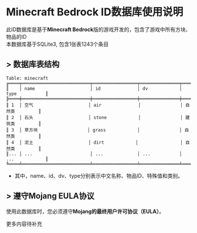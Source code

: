 # Minecraft Bedrock ID数据库使用说明
此ID数据库是基于**Minecraft Bedrock**版的游戏开发的，包含了游戏中所有方块、物品的ID  
本数据库基于SQLite3, 包含1张表1243个条目

## > 数据库表结构
```table
Table: minecraft
╔════╤══════════════════════════╤═════════════════╤═══════════════╤════════════════╗
║    │ name                     │ id              │ dv            │ type           ║
╠════╪══════════════════════════╪═════════════════╪═══════════════╪════════════════╣
║ 1  │ 空气                     │ air              │               │ 自然类         ║
║ 2  │ 石头                     │ stone            │               │ 建筑类         ║
║ 3  │ 草方块                   │ grass            │               │ 自然类         ║
║ 4  │ 泥土                     │ dirt            │                │ 自然类         ║
║... │ ...                      │ ...             │ ...           │ ...            ║
╚════╧══════════════════════════╧═════════════════╧═══════════════╧════════════════╝
```
- 其中，name、id、dv、type分别表示中文名称、物品ID、特殊值和类别。

## > 遵守Mojang EULA协议
使用此数据库时，您必须遵守**Mojang的最终用户许可协议（EULA）**。

更多内容待补充